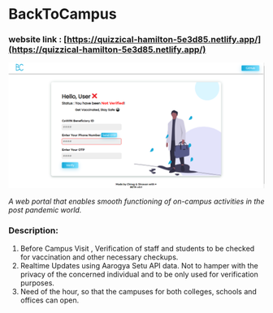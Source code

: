 # BackToCampus

### website link : [https://quizzical-hamilton-5e3d85.netlify.app/](https://quizzical-hamilton-5e3d85.netlify.app/)

![Untitled](Untitled.png)

*A web portal that enables smooth functioning of on-campus activities in the post pandemic world.*

### Description:

1. Before Campus Visit , Verification of staff and students to be checked for vaccination and other necessary checkups.
2. Realtime Updates using Aarogya Setu API data. Not to hamper with the privacy of the concerned individual and to be only used for verification purposes.
3. Need of the hour, so that the campuses for both colleges, schools and offices can open.
